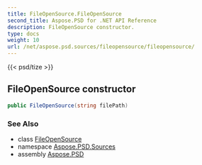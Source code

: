 ```yaml
---
title: FileOpenSource.FileOpenSource
second_title: Aspose.PSD for .NET API Reference
description: FileOpenSource constructor. 
type: docs
weight: 10
url: /net/aspose.psd.sources/fileopensource/fileopensource/
---
```

{{< psd/tize >}}
## FileOpenSource constructor

```csharp
public FileOpenSource(string filePath)
```

### See Also

* class [FileOpenSource](../)
* namespace [Aspose.PSD.Sources](../../fileopensource/)
* assembly [Aspose.PSD](../../../)


